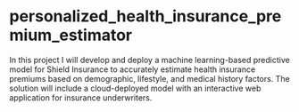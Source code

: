 # personalized_health_insurance_premium_estimator
In this project I will develop and deploy a machine learning-based predictive model for Shield  Insurance to accurately estimate health insurance premiums based on demographic,  lifestyle, and medical history factors. The solution will include a cloud-deployed model with  an interactive web application for insurance underwriters.
